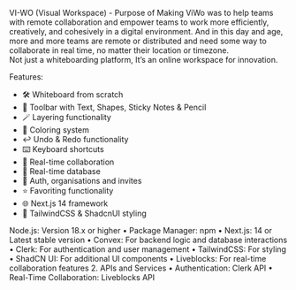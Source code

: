 
VI-WO (Visual Workspace) - 
Purpose of Making ViWo was to help teams with remote collaboration and empower teams to 
work more efficiently, creatively, and cohesively in a digital environment. And in this day and 
age, more and more teams are remote or distributed and need some way to collaborate in real 
time, no matter their location or timezone.  
Not just a whiteboarding platform, It’s an online workspace for innovation.


Features:

- 🛠️ Whiteboard from scratch
- 🧰 Toolbar with Text, Shapes, Sticky Notes & Pencil
- 🪄 Layering functionality
- 🎨 Coloring system
- ↩️ Undo & Redo functionality
- ⌨️ Keyboard shortcuts
- 🤝 Real-time collaboration 
- 💾 Real-time database 
- 🔐 Auth, organisations and invites 
- ⭐️ Favoriting functionality
- 🌐 Next.js 14 framework
- 💅 TailwindCSS & ShadcnUI styling

Node.js: Version 18.x or higher 
• Package Manager: npm 
• Next.js: 14 or Latest stable version 
• Convex: For backend logic and database interactions 
• Clerk: For authentication and user management 
• TailwindCSS: For styling 
• ShadCN UI: For additional UI components 
• Liveblocks: For real-time collaboration features 
2. APIs and Services 
• Authentication: Clerk API 
• Real-Time Collaboration: Liveblocks API 
